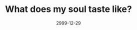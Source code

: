 ---
layout: base.njk
title : 'What does my soul taste like?' 
view_title : 'What does my soul taste like?' 
year : '2999' 
date : '2999-12-29' 
img_file : '/drawing/whatdinner.png' 
html_file : 'whatsoul' 
next_html : '/index.html' 
permalink : "title/{{html_file}}.html"
---
